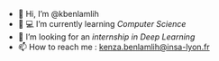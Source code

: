 - 👋 Hi, I’m @kbenlamlih
- 🌱 💻 I’m currently learning *Computer Science*
- 💞️ I’m looking for an *internship in Deep Learning*
- 📫 How to reach me : kenza.benlamlih@insa-lyon.fr

